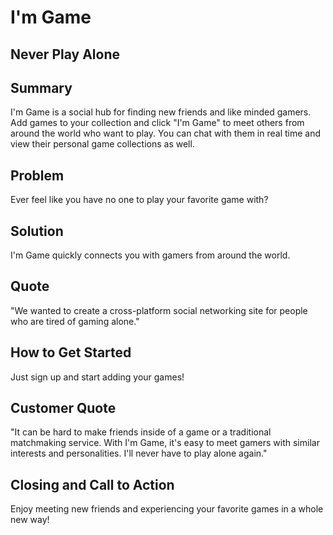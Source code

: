 # I'm Game #

## Never Play Alone ##

## Summary ##

  I'm Game is a social hub for finding new friends and like minded gamers. Add games to your collection and click "I'm Game" to meet others from around the world who want to play. You can chat with them in real time and view their personal game collections as well.

## Problem ##

  Ever feel like you have no one to play your favorite game with?

## Solution ##

  I'm Game quickly connects you with gamers from around the world.

## Quote ##

  "We wanted to create a cross-platform social networking site for people who are tired of gaming alone."

## How to Get Started ##

  Just sign up and start adding your games!

## Customer Quote ##

  "It can be hard to make friends inside of a game or a traditional matchmaking service. With I'm Game, it's easy to meet gamers with similar interests and personalities. I'll never have to play alone again."

## Closing and Call to Action ##

  Enjoy meeting new friends and experiencing your favorite games in a whole new way!
